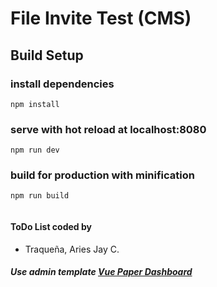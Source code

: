 # File Invite Test (CMS)
 
## Build Setup

### install dependencies
```
npm install
```
### serve with hot reload at localhost:8080
```
npm run dev
```
### build for production with minification
```
npm run build
 
``` 

#### ToDo List coded by
* Traqueña, Aries Jay C.


##### Use admin template [Vue Paper Dashboard](https://cristijora.github.io/vue-paper-dashboard/)


